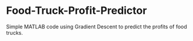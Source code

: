 # Food-Truck-Profit-Predictor
Simple MATLAB code using Gradient Descent to predict the profits of food trucks.

